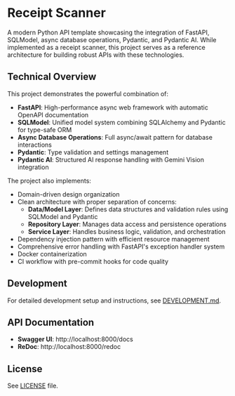 # Receipt Scanner

A modern Python API template showcasing the integration of FastAPI, SQLModel, async database operations, Pydantic, and Pydantic AI. While implemented as a receipt scanner, this project serves as a reference architecture for building robust APIs with these technologies.

## Technical Overview

This project demonstrates the powerful combination of:

- **FastAPI**: High-performance async web framework with automatic OpenAPI documentation
- **SQLModel**: Unified model system combining SQLAlchemy and Pydantic for type-safe ORM
- **Async Database Operations**: Full async/await pattern for database interactions
- **Pydantic**: Type validation and settings management
- **Pydantic AI**: Structured AI response handling with Gemini Vision integration

The project also implements:

- Domain-driven design organization
- Clean architecture with proper separation of concerns:
  - **Data/Model Layer**: Defines data structures and validation rules using SQLModel and Pydantic
  - **Repository Layer**: Manages data access and persistence operations
  - **Service Layer**: Handles business logic, validation, and orchestration
- Dependency injection pattern with efficient resource management
- Comprehensive error handling with FastAPI's exception handler system
- Docker containerization
- CI workflow with pre-commit hooks for code quality

## Development

For detailed development setup and instructions, see [DEVELOPMENT.md](DEVELOPMENT.md).

## API Documentation

- **Swagger UI**: http://localhost:8000/docs
- **ReDoc**: http://localhost:8000/redoc

## License

See [LICENSE](LICENSE) file.
